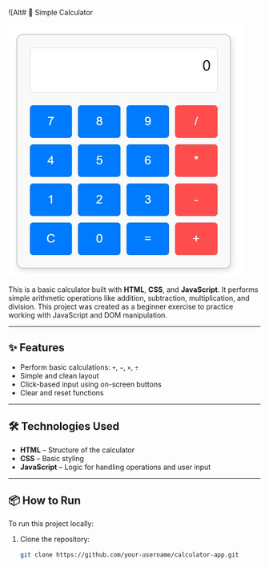 ![Alt# 🧮 Simple Calculator

![Calculator Screenshot](calculator.jpg)

This is a basic calculator built with **HTML**, **CSS**, and **JavaScript**. It performs simple arithmetic operations like addition, subtraction, multiplication, and division. This project was created as a beginner exercise to practice working with JavaScript and DOM manipulation.

---

## ✨ Features

- Perform basic calculations: `+`, `−`, `×`, `÷`
- Simple and clean layout
- Click-based input using on-screen buttons
- Clear and reset functions

---

## 🛠 Technologies Used

- **HTML** – Structure of the calculator
- **CSS** – Basic styling
- **JavaScript** – Logic for handling operations and user input

---

## 📦 How to Run

To run this project locally:

1. Clone the repository:
   ```bash
   git clone https://github.com/your-username/calculator-app.git

